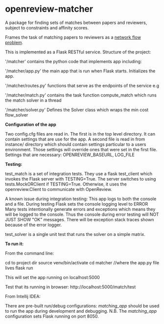 # openreview-matcher

A package for finding sets of matches between papers and reviewers, subject to constraints and affinity scores.

Frames the task of matching papers to reviewers as a [network flow problem](https://developers.google.com/optimization/assignment/assignment_min_cost_flow).

This is implemented as a Flask RESTful service.   Structure of the project:

'/matcher' contains the python code that implements app including:

'/matcher/app.py' the main app that is run when Flask starts.  Initializes the app.

'/matcher/routes.py' functions that  serve as the endpoints of the service e.g
 
'/matcher/match.py' contains the task function compute_match which runs the match solver in a thread

'/matcher/solver.py' Defines the Solver class which wraps the min cost flow_solver

**Configuration of the app**

Two config.cfg files are read in.  The first is in the top level directory.  It can contain
settings that are use for the app.   A second file is read in from instance/ directory which should
contain settings particular to a users environment.  Those settings will override ones that
were set in the first file.  Settings that are necessary:
OPENREVIEW_BASEURL, LOG_FILE


**Testing:**

 test_match is a set of integration tests.  They use a flask test_client which invokes
 the Flask server with TESTING=True.   The server switches to using tests.MockORClient if TESTING=True.
 Otherwise, it uses the openreview.Client to communicate with OpenReview.
 
 A known issue during integration testing:  This app logs to both the console and a file.
 During testing Flask sets the console logging level to ERROR
 Many tests intentionally generate errors and exceptions which means
 they will be logged to the console.  Thus the console during error
 testing will NOT JUST SHOW "OK" messages.  There will be exception stack traces
 shown because of the error logger. 
 
 test_solver is a single unit test that runs the solver on a simple matrix.

**To run it:**

From the command line:

cd to project dir
source venv/bin/activate
cd matcher //where the app.py file lives
flask run

This will set the app running on localhost:5000

Test that its running in browser:
http://localhost:5000/match/test


From Intellij IDEA:

There are pre-built run/debug configurations:  _matching_app_ should be used to 
run the app during development and debugging.  N.B.  The _matching_app_ configuration sets Flask running
on port 8050.

